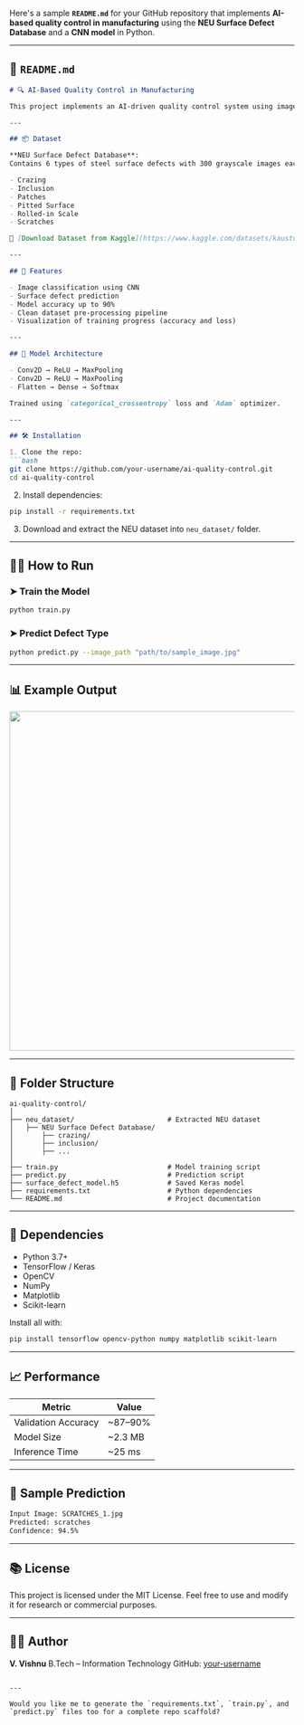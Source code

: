 Here's a sample **`README.md`** for your GitHub repository that implements **AI-based quality control in manufacturing** using the **NEU Surface Defect Database** and a **CNN model** in Python.

---

## 📄 `README.md`

````markdown
# 🔍 AI-Based Quality Control in Manufacturing

This project implements an AI-driven quality control system using image classification to detect surface defects in manufactured steel using a Convolutional Neural Network (CNN). It uses the publicly available NEU Surface Defect Database.

---

## 📦 Dataset

**NEU Surface Defect Database**:  
Contains 6 types of steel surface defects with 300 grayscale images each (200x200 px).

- Crazing
- Inclusion
- Patches
- Pitted Surface
- Rolled-in Scale
- Scratches

🔗 [Download Dataset from Kaggle](https://www.kaggle.com/datasets/kaustubhdikshit/neu-surface-defect-database)

---

## 🚀 Features

- Image classification using CNN
- Surface defect prediction
- Model accuracy up to 90%
- Clean dataset pre-processing pipeline
- Visualization of training progress (accuracy and loss)

---

## 🧠 Model Architecture

- Conv2D → ReLU → MaxPooling
- Conv2D → ReLU → MaxPooling
- Flatten → Dense → Softmax

Trained using `categorical_crossentropy` loss and `Adam` optimizer.

---

## 🛠 Installation

1. Clone the repo:
```bash
git clone https://github.com/your-username/ai-quality-control.git
cd ai-quality-control
````

2. Install dependencies:

```bash
pip install -r requirements.txt
```

3. Download and extract the NEU dataset into `neu_dataset/` folder.

---

## 🏃‍♂️ How to Run

### ➤ Train the Model

```bash
python train.py
```

### ➤ Predict Defect Type

```bash
python predict.py --image_path "path/to/sample_image.jpg"
```

---

## 📊 Example Output

<img src="examples/training_plot.png" width="600"/>

---

## 📁 Folder Structure

```
ai-quality-control/
│
├── neu_dataset/                       # Extracted NEU dataset
│   ├── NEU Surface Defect Database/
│       ├── crazing/
│       ├── inclusion/
│       ├── ...
│
├── train.py                           # Model training script
├── predict.py                         # Prediction script
├── surface_defect_model.h5            # Saved Keras model
├── requirements.txt                   # Python dependencies
└── README.md                          # Project documentation
```

---

## 📌 Dependencies

* Python 3.7+
* TensorFlow / Keras
* OpenCV
* NumPy
* Matplotlib
* Scikit-learn

Install all with:

```bash
pip install tensorflow opencv-python numpy matplotlib scikit-learn
```

---

## 📈 Performance

| Metric              | Value    |
| ------------------- | -------- |
| Validation Accuracy | \~87–90% |
| Model Size          | \~2.3 MB |
| Inference Time      | \~25 ms  |

---

## 🧪 Sample Prediction

```bash
Input Image: SCRATCHES_1.jpg
Predicted: scratches
Confidence: 94.5%
```

---

## 📚 License

This project is licensed under the MIT License. Feel free to use and modify it for research or commercial purposes.

---

## 👨‍💻 Author

**V. Vishnu**
B.Tech – Information Technology
GitHub: [your-username](https://github.com/your-username)

```

---

Would you like me to generate the `requirements.txt`, `train.py`, and `predict.py` files too for a complete repo scaffold?
```
